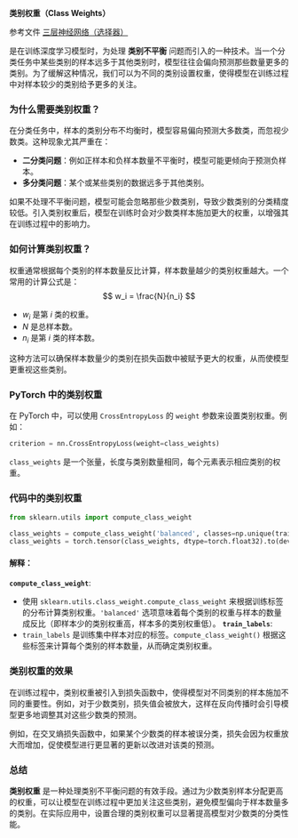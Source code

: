 **类别权重（Class Weights）** 

参考文件 [三层神经网络（选择器）](三层神经网络（选择器）.ipynb)

是在训练深度学习模型时，为处理 **类别不平衡** 问题而引入的一种技术。当一个分类任务中某些类别的样本远多于其他类别时，模型往往会偏向预测那些数量更多的类别。为了缓解这种情况，我们可以为不同的类别设置权重，使得模型在训练过程中对样本较少的类别给予更多的关注。

### 为什么需要类别权重？

在分类任务中，样本的类别分布不均衡时，模型容易偏向预测大多数类，而忽视少数类。这种现象尤其严重在：
- **二分类问题**：例如正样本和负样本数量不平衡时，模型可能更倾向于预测负样本。
- **多分类问题**：某个或某些类别的数据远多于其他类别。

如果不处理不平衡问题，模型可能会忽略那些少数类别，导致少数类别的分类精度较低。引入类别权重后，模型在训练时会对少数类样本施加更大的权重，以增强其在训练过程中的影响力。

### 如何计算类别权重？

权重通常根据每个类别的样本数量反比计算，样本数量越少的类别权重越大。一个常用的计算公式是：
$$
w_i = \frac{N}{n_i}
$$


- $w_i$ 是第 $i$ 类的权重。
- $N$ 是总样本数。
- $n_i$ 是第 $i$ 类的样本数。

这种方法可以确保样本数量少的类别在损失函数中被赋予更大的权重，从而使模型更重视这些类别。

### PyTorch 中的类别权重

在 PyTorch 中，可以使用 `CrossEntropyLoss` 的 `weight` 参数来设置类别权重。例如：
```python
criterion = nn.CrossEntropyLoss(weight=class_weights)
```
`class_weights` 是一个张量，长度与类别数量相同，每个元素表示相应类别的权重。

### 代码中的类别权重
```python
from sklearn.utils import compute_class_weight

class_weights = compute_class_weight('balanced', classes=np.unique(train_labels), y=train_labels)
class_weights = torch.tensor(class_weights, dtype=torch.float32).to(device)
```

#### 解释：
**`compute_class_weight`**:
   - 使用 `sklearn.utils.class_weight.compute_class_weight` 来根据训练标签的分布计算类别权重。`'balanced'` 选项意味着每个类别的权重与样本的数量成反比（即样本少的类别权重高，样本多的类别权重低）。
**`train_labels`**:
   - `train_labels` 是训练集中样本对应的标签。`compute_class_weight()` 根据这些标签来计算每个类别的样本数量，从而确定类别权重。

### 类别权重的效果

在训练过程中，类别权重被引入到损失函数中，使得模型对不同类别的样本施加不同的重要性。例如，对于少数类别，损失值会被放大，这样在反向传播时会引导模型更多地调整其对这些少数类的预测。

例如，在交叉熵损失函数中，如果某个少数类的样本被误分类，损失会因为权重放大而增加，促使模型进行更显著的更新以改进对该类的预测。

### 总结

**类别权重** 是一种处理类别不平衡问题的有效手段。通过为少数类别样本分配更高的权重，可以让模型在训练过程中更加关注这些类别，避免模型偏向于样本数量多的类别。在实际应用中，设置合理的类别权重可以显著提高模型对少数类的分类性能。